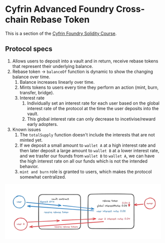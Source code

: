 # Cyfrin Advanced Foundry Cross-chain Rebase Token

This is a section of the [Cyfrin Foundry Solidity Course](https://github.com/Cyfrin/foundry-full-course-cu?tab=readme-ov-file#advanced-foundry-section-4-foundry-cross-chain-rebase-token).

## Protocol specs

1. Allows users to deposit into a vault and in return, receive rebase tokens that represent their underlying balance.
2. Rebase token -> `balanceOf` function is dynamic to show the changing balance over time.
    1. Balance increases linearly over time.
    2. Mints tokens to users every time they perform an action (mint, burn, transfer, bridge).
    3. Interest rate
        1. Individually set an interest rate for each user based on the global interest rate of the protocol at the time the user deposits into the vault.
        2. This global interest rate can only decrease to incetivise/reward early adopters.
3. Known issues
    1. The `totalSupply` function doesn't include the interests that are not minted yet.
    2. If we deposit a small amount to `wallet A` at a high interest rate
    and then later deposit a large amount to `wallet B` at a lower interest rate,
    and we trasfer our founds from `wallet B` to `wallet A`,
    we can have the high interest rate on all our funds which is not the intended behavior.
    3. `mint and burn` role is granted to users, which makes the protocol somewhat centralized.

![alt text](img/protocol.png)
